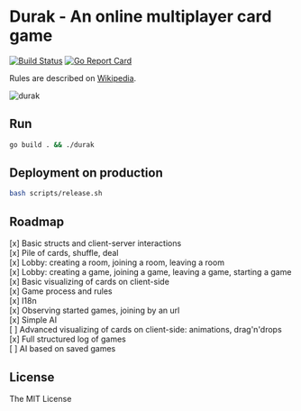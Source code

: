 # Durak - An online multiplayer card game

[![Build Status](https://travis-ci.org/rnixik/durak.svg?branch=master)](https://travis-ci.org/rnixik/durak) [![Go Report Card](https://goreportcard.com/badge/github.com/rnixik/durak)](https://goreportcard.com/report/github.com/rnixik/durak)

Rules are described on [Wikipedia](https://en.wikipedia.org/wiki/Durak).

![durak](https://user-images.githubusercontent.com/107228652/213781200-48f5b510-a65a-4027-b8a6-1bcffdfa24ec.png)

## Run

```bash
go build . && ./durak
```

## Deployment on production

```bash
bash scripts/release.sh
```

## Roadmap

[x] Basic structs and client-server interactions  
[x] Pile of cards, shuffle, deal  
[x] Lobby: creating a room, joining a room, leaving a room  
[x] Lobby: creating a game, joining a game, leaving a game, starting a game  
[x] Basic visualizing of cards on client-side  
[x] Game process and rules  
[x] I18n  
[x] Observing started games, joining by an url  
[x] Simple AI  
[ ] Advanced visualizing of cards on client-side: animations, drag'n'drops  
[x] Full structured log of games  
[ ] AI based on saved games  

## License

The MIT License
